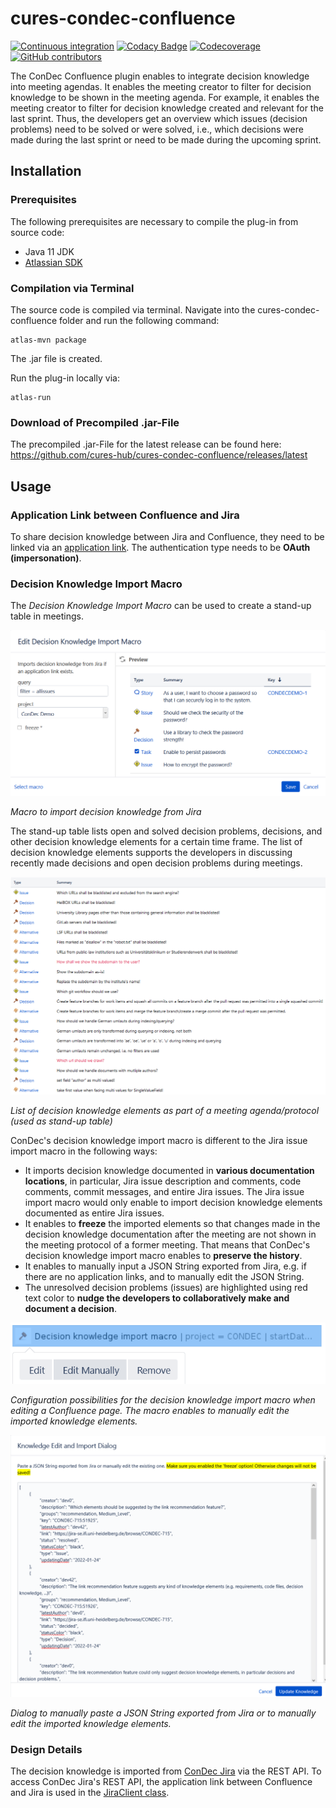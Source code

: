 # cures-condec-confluence

[![Continuous integration](https://github.com/cures-hub/cures-condec-confluence/actions/workflows/maven.yml/badge.svg)](https://github.com/cures-hub/cures-condec-confluence/actions/workflows/maven.yml)
[![Codacy Badge](https://app.codacy.com/project/badge/Grade/89126793a77b4295ad1c000899aa2880)](https://www.codacy.com/gh/cures-hub/cures-condec-confluence/dashboard?utm_source=github.com&amp;utm_medium=referral&amp;utm_content=cures-hub/cures-condec-confluence&amp;utm_campaign=Badge_Grade)
[![Codecoverage](https://codecov.io/gh/cures-hub/cures-condec-confluence/branch/master/graph/badge.svg)](https://codecov.io/gh/cures-hub/cures-condec-confluence/branch/master)
[![GitHub contributors](https://img.shields.io/github/contributors/cures-hub/cures-condec-confluence.svg)](https://github.com/cures-hub/cures-condec-confluence/graphs/contributors)

The ConDec Confluence plugin enables to integrate decision knowledge into meeting agendas.
It enables the meeting creator to filter for decision knowledge to be shown in the meeting agenda.
For example, it enables the meeting creator to filter for decision knowledge created and relevant for the last sprint.
Thus, the developers get an overview which issues (decision problems) need to be solved or were solved, 
i.e., which decisions were made during the last sprint or need to be made during the upcoming sprint.

## Installation

### Prerequisites
The following prerequisites are necessary to compile the plug-in from source code:
- Java 11 JDK
- [Atlassian SDK](https://developer.atlassian.com/docs/getting-started/set-up-the-atlassian-plugin-sdk-and-build-a-project)

### Compilation via Terminal
The source code is compiled via terminal.
Navigate into the cures-condec-confluence folder and run the following command:
```
atlas-mvn package
```
The .jar file is created.

Run the plug-in locally via:
```
atlas-run
```

### Download of Precompiled .jar-File
The precompiled .jar-File for the latest release can be found here: https://github.com/cures-hub/cures-condec-confluence/releases/latest

## Usage

### Application Link between Confluence and Jira
To share decision knowledge between Jira and Confluence, they need to be linked via an [application link](https://confluence.atlassian.com/adminjiraserver/using-applinks-to-link-to-other-applications-938846918.html).
The authentication type needs to be **OAuth (impersonation)**.

### Decision Knowledge Import Macro
The *Decision Knowledge Import Macro* can be used to create a stand-up table in meetings. 

![Decision Knowledge Import Macro](doc/macro_edit_dialog.png)

*Macro to import decision knowledge from Jira*

The stand-up table lists open and solved decision problems, decisions, and other decision knowledge elements for a certain time frame.
The list of decision knowledge elements supports the developers in discussing recently made decisions and open decision problems during meetings.

![Decision Knowledge List](doc/imported_decision_knowledge.png)

*List of decision knowledge elements as part of a meeting agenda/protocol (used as stand-up table)*

ConDec's decision knowledge import macro is different to the Jira issue import macro in the following ways:
- It imports decision knowledge documented in **various documentation locations**, in particular, Jira issue description and comments, 
code comments, commit messages, and entire Jira issues. 
The Jira issue import macro would only enable to import decision knowledge elements documented as entire Jira issues.
- It enables to **freeze** the imported elements so that changes made in the decision knowledge documentation after the meeting are not shown in the meeting protocol of a former meeting. 
That means that ConDec's decision knowledge import macro enables to **preserve the history**.
- It enables to manually input a JSON String exported from Jira, e.g. if there are no application links, and to manually edit the JSON String.
- The unresolved decision problems (issues) are highlighted using red text color to **nudge the developers 
to collaboratively make and document a decision**.

![Configuration Possibilities](doc/macro_configuration_possibilities.png)

*Configuration possibilities for the decision knowledge import macro when editing a Confluence page.
The macro enables to manually edit the imported knowledge elements.*

![Dialog to Manually Edit JSON](doc/macro_json_edit_dialog.png)

*Dialog to manually paste a JSON String exported from Jira or to manually edit the imported knowledge elements.*

### Design Details
The decision knowledge is imported from [ConDec Jira](https://github.com/cures-hub/cures-condec-jira) via the REST API.
To access ConDec Jira's REST API, the application link between Confluence and Jira is used in the [JiraClient class](src/main/java/de/uhd/ifi/se/decision/management/confluence/oauth).